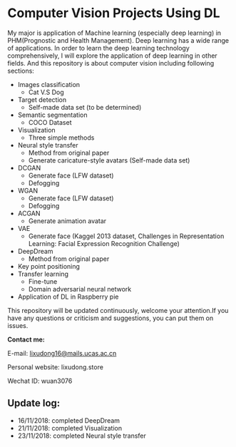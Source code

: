 # Computer Vision Projects Using DL

My major is application of Machine learning (especially deep learning) in PHM(Prognostic and Health Management). Deep learning has a wide range of applications. In order to learn the deep learning technology comprehensively, I will explore the application of deep learning in other fields. And this repository is about computer vision including following sections:

- Images classification
    - Cat V.S Dog
- Target detection
    - Self-made data set (to be determined)
- Semantic segmentation
    - COCO Dataset
- Visualization
    - Three simple methods
- Neural style transfer
    - Method from original paper
    - Generate caricature-style avatars (Self-made data set)
- DCGAN
    - Generate face (LFW dataset)
    - Defogging
- WGAN
    - Generate face (LFW dataset)
    - Defogging
- ACGAN 
    - Generate animation avatar
- VAE
    - Generate face (Kaggel 2013 dataset, Challenges in Representation Learning: Facial Expression Recognition Challenge)
- DeepDream
    - Method from original paper
- Key point positioning
- Transfer learning
    - Fine-tune
    - Domain adversarial neural network
- Application of DL in Raspberry pie

This repository will be updated continuously, welcome your attention.If you have any questions or criticism and suggestions, you can put them on issues. 

**Contact me:**

E-mail: lixudong16@mails.ucas.ac.cn

Personal website: lixudong.store

Wechat ID: wuan3076

## Update log:
- 16/11/2018: completed DeepDream
- 21/11/2018: completed Visualization
- 23/11/2018: completed Neural style transfer
